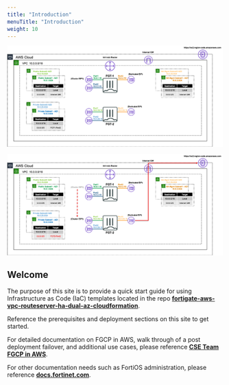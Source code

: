 ```yaml
---
title: "Introduction"
menuTitle: "Introduction"
weight: 10
---
```


![Example Diagram](fgcp-daz1.png)

![Example Diagram](fgcp-daz2.png)

## Welcome

The purpose of this site is to provide a quick start guide for using Infrastructure as Code (IaC) templates located in the repo [**fortigate-aws-vpc-routeserver-ha-dual-az-cloudformation**](https://github.com/FortinetCloudCSE/fortigate-aws-vpc-routeserver-ha-dual-az-cloudformation).

Reference the prerequisites and deployment sections on this site to get started.

For detailed documentation on FGCP in AWS, walk through of a post deployment failover, and additional use cases, please reference [**CSE Team FGCP in AWS**](https://fortinetcloudcse.github.io/FGCP-AWS).

For other documentation needs such as FortiOS administration, please reference [**docs.fortinet.com**](https://docs.fortinet.com/). 
